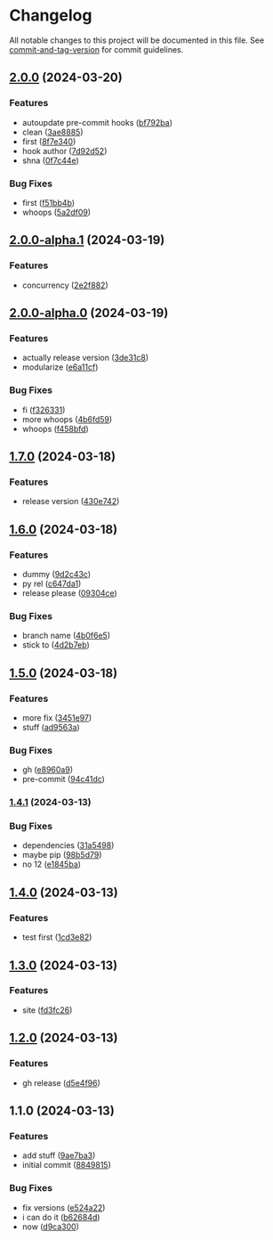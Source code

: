 # Changelog

All notable changes to this project will be documented in this file. See [commit-and-tag-version](https://github.com/absolute-version/commit-and-tag-version) for commit guidelines.

## [2.0.0](https://github.com/jayanthkoushik/shplot-old/compare/v2.0.0-alpha.1...v2.0.0) (2024-03-20)


### Features

* autoupdate pre-commit hooks ([bf792ba](https://github.com/jayanthkoushik/shplot-old/commit/bf792badbb7d5c6efca3beae74e1bd4912feb6af))
* clean ([3ae8885](https://github.com/jayanthkoushik/shplot-old/commit/3ae88856ab84c3874cc337817122b7d1ae5ffaaa))
* first ([8f7e340](https://github.com/jayanthkoushik/shplot-old/commit/8f7e34089b7792e41ea674c081abc060c82a4692))
* hook author ([7d92d52](https://github.com/jayanthkoushik/shplot-old/commit/7d92d52fdd6bd69e9f7d8119c596329df4084266))
* shna ([0f7c44e](https://github.com/jayanthkoushik/shplot-old/commit/0f7c44e254e65725fa0b7a20ef9f82772400358f))


### Bug Fixes

* first ([f51bb4b](https://github.com/jayanthkoushik/shplot-old/commit/f51bb4ba11acde53ac0fc18f71699d3739d58bf1))
* whoops ([5a2df09](https://github.com/jayanthkoushik/shplot-old/commit/5a2df09115499dfc2638ab519d49813c17a04c0b))

## [2.0.0-alpha.1](https://github.com/jayanthkoushik/shplot-old/compare/v2.0.0-alpha.0...v2.0.0-alpha.1) (2024-03-19)


### Features

* concurrency ([2e2f882](https://github.com/jayanthkoushik/shplot-old/commit/2e2f8822fff9cb92393eb811b034be37624a4002))

## [2.0.0-alpha.0](https://github.com/jayanthkoushik/shplot-old/compare/v1.7.0...v2.0.0-alpha.0) (2024-03-19)


### Features

* actually release version ([3de31c8](https://github.com/jayanthkoushik/shplot-old/commit/3de31c84f0ef3db3ad71207b7837287c5441d144))
* modularize ([e6a11cf](https://github.com/jayanthkoushik/shplot-old/commit/e6a11cf45e4ad837982af2d9e5566821df08dda0))


### Bug Fixes

* fi ([f326331](https://github.com/jayanthkoushik/shplot-old/commit/f3263318e87ec7bbf99f8bcda018daf912bf66f6))
* more whoops ([4b6fd59](https://github.com/jayanthkoushik/shplot-old/commit/4b6fd593b653e6e62f7ef46b5bc70972fcf4ca8f))
* whoops ([f458bfd](https://github.com/jayanthkoushik/shplot-old/commit/f458bfd5b348bcb8bf1552b0350ba7f2f4f9e518))

## [1.7.0](https://github.com/jayanthkoushik/shplot-old/compare/v1.6.0...v1.7.0) (2024-03-18)


### Features

* release version ([430e742](https://github.com/jayanthkoushik/shplot-old/commit/430e74289ce6fda4a32993610f3a9556d6ca37df))

## [1.6.0](https://github.com/jayanthkoushik/shplot-old/compare/v1.5.0...v1.6.0) (2024-03-18)


### Features

* dummy ([9d2c43c](https://github.com/jayanthkoushik/shplot-old/commit/9d2c43c44ea9486588a79ba0570fb45ad0df0529))
* py rel ([c647da1](https://github.com/jayanthkoushik/shplot-old/commit/c647da15f982ab1d956eeb156f4e9906eca2645d))
* release please ([09304ce](https://github.com/jayanthkoushik/shplot-old/commit/09304cec55cb4d29b600a47c4a86ba5a1a80c1fc))


### Bug Fixes

* branch name ([4b0f6e5](https://github.com/jayanthkoushik/shplot-old/commit/4b0f6e599b6de7680c9ac34b7567fbb982189eba))
* stick to ([4d2b7eb](https://github.com/jayanthkoushik/shplot-old/commit/4d2b7eb6519bdfc5279bd572587f819b073d87dd))

## [1.5.0](https://github.com/jayanthkoushik/shplot-old/compare/v1.4.1...v1.5.0) (2024-03-18)


### Features

* more fix ([3451e97](https://github.com/jayanthkoushik/shplot-old/commit/3451e9799154bd278f308fcc9769b26d9d4b0391))
* stuff ([ad9563a](https://github.com/jayanthkoushik/shplot-old/commit/ad9563a112cdc79e372ec6d4b09350dab69fd178))


### Bug Fixes

* gh ([e8960a9](https://github.com/jayanthkoushik/shplot-old/commit/e8960a91bb04bb65478e9bba1a9660f55dd3d534))
* pre-commit ([94c41dc](https://github.com/jayanthkoushik/shplot-old/commit/94c41dc6e393ab89827d5b696a78f0199b0f5d0e))

### [1.4.1](https://github.com/jayanthkoushik/shplot-old/compare/v1.4.0...v1.4.1) (2024-03-13)


### Bug Fixes

* dependencies ([31a5498](https://github.com/jayanthkoushik/shplot-old/commit/31a5498ff2da15a2a3cbfede6a4570be4624231d))
* maybe pip ([98b5d79](https://github.com/jayanthkoushik/shplot-old/commit/98b5d79490fc680fd1b439a909a715eeb80ed61b))
* no 12 ([e1845ba](https://github.com/jayanthkoushik/shplot-old/commit/e1845ba59e5d3039555d2e6f7d12d6219a38a2e8))

## [1.4.0](https://github.com/jayanthkoushik/shplot-old/compare/v1.3.0...v1.4.0) (2024-03-13)

### Features

- test first ([1cd3e82](https://github.com/jayanthkoushik/shplot-old/commit/1cd3e828ebc9b1d063c34750818520347f11a10f))

## [1.3.0](https://github.com/jayanthkoushik/shplot-old/compare/v1.2.0...v1.3.0) (2024-03-13)

### Features

- site ([fd3fc26](https://github.com/jayanthkoushik/shplot-old/commit/fd3fc26dcf895c8e5618e89fccdf96b211bea0da))

## [1.2.0](https://github.com/jayanthkoushik/shplot-old/compare/v1.1.0...v1.2.0) (2024-03-13)

### Features

- gh release ([d5e4f96](https://github.com/jayanthkoushik/shplot-old/commit/d5e4f9660dceb338a2a564b479db82efb3b13d14))

## 1.1.0 (2024-03-13)

### Features

- add stuff ([9ae7ba3](https://github.com/jayanthkoushik/shplot-old/commit/9ae7ba355711be494394ffcb629ae00b97e22337))
- initial commit ([8849815](https://github.com/jayanthkoushik/shplot-old/commit/8849815b069ed4547b93b2860a7dffb3865b0ffd))

### Bug Fixes

- fix versions ([e524a22](https://github.com/jayanthkoushik/shplot-old/commit/e524a221c05f70b54ff028c7b0625f45699d63ed))
- i can do it ([b62684d](https://github.com/jayanthkoushik/shplot-old/commit/b62684dec42f8b5b3a2959429e9fc98aa316e437))
- now ([d9ca300](https://github.com/jayanthkoushik/shplot-old/commit/d9ca30047f7bf84386ce0c17c089afa4dc917c96))
